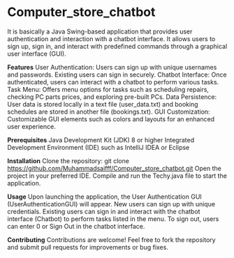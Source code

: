 # Computer_store_chatbot
It is basically a Java Swing-based application that provides user authentication and interaction with a chatbot interface. It allows users to sign up, sign in, and interact with predefined commands through a graphical user interface (GUI).

**Features**
User Authentication: Users can sign up with unique usernames and passwords. Existing users can sign in securely.
Chatbot Interface: Once authenticated, users can interact with a chatbot to perform various tasks.
Task Menu: Offers menu options for tasks such as scheduling repairs, checking PC parts prices, and exploring pre-built PCs.
Data Persistence: User data is stored locally in a text file (user_data.txt) and booking schedules are stored in another file (bookings.txt).
GUI Customization: Customizable GUI elements such as colors and layouts for an enhanced user experience.

**Prerequisites**
Java Development Kit (JDK) 8 or higher
Integrated Development Environment (IDE) such as IntelliJ IDEA or Eclipse

**Installation**
Clone the repository:
git clone https://github.com/Muhammadsaifff/Computer_store_chatbot.git
Open the project in your preferred IDE.
Compile and run the Techy.java file to start the application.

**Usage**
Upon launching the application, the User Authentication GUI (UserAuthenticationGUI) will appear.
New users can sign up with unique credentials.
Existing users can sign in and interact with the chatbot interface (Chatbot) to perform tasks listed in the menu.
To sign out, users can enter 0 or Sign Out in the chatbot interface.

**Contributing**
Contributions are welcome! Feel free to fork the repository and submit pull requests for improvements or bug fixes.
